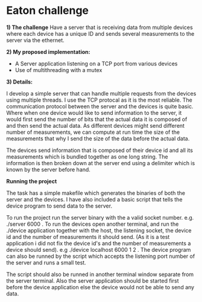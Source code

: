 # Eaton challenge

**1) The challenge**
	Have a server that is receiving data from multiple devices where each device has a unique ID and sends several measurements to the server via the ethernet.

**2) My proposed implementation:**

* A Server application listening on a TCP port from various devices
* Use of multithreading with a mutex

**3) Details:**

I develop a simple server that can handle multiple requests from the devices using multiple threads. I use the TCP protocal as it is the most reliable. The communication protocol between the server and the devices is quite basic. Where when one device would like to send information to the server, it would first send the number of bits that the actual data it is composed of and then send the actual data. As different devices might send different number of measurements, we can compute at run time the size of the measurements that why I  send the size of the data before the actual data.

The devices send information that is composed of their device id and all its measurements which is bundled together as one long string. The information is then broken down at the server end using a delimiter which is known by the server before hand.



**Running the project**

The task has a simple makefile which generates the binaries of both the server and the devices. I have also included a basic script that tells the device program to send data to the server. 

To run the project run the server binary with the a valid socket number. e.g. ./server 6000 . To run the devices open another terminal, and run the ./device application together with the host, the listening socket, the device id and the number of measurements it should send. (As it is a test application i did not fix the device id's and the number of measurements a device should send). e.g ./device localhost 6000 1 2 . The device program can also be runned by the script which accepts the listening port number of the server and runs a small test. 

The script should also be runned in another terminal window separate from the server terminal. Also the server application should be started first before the device application else the device would not be able to send any data.


